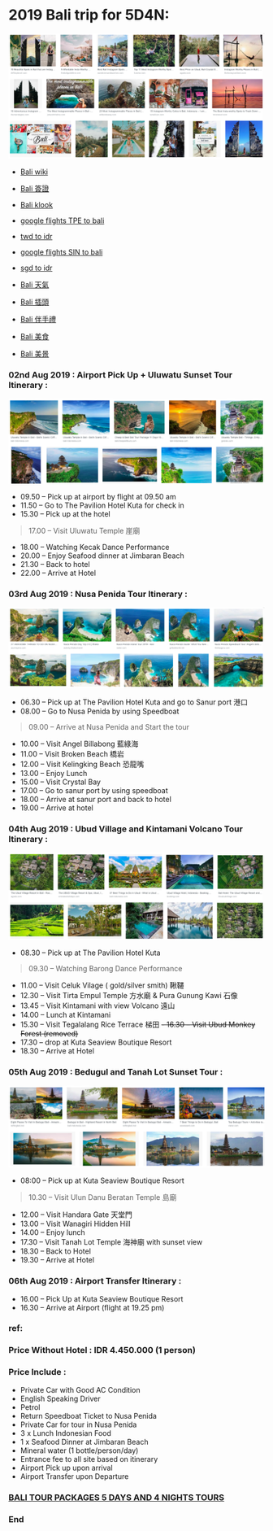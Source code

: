 # 2019 Bali trip for 5D4N:
![f1](https://github.com/HCH1/blog/blob/master/fig/bali1.png)

- [Bali wiki](https://www.google.com.tw/search?source=hp&ei=JzIkXMrUB42y9QOcxZ6YAg&q=Bali+wiki)
- [Bali 簽證](https://www.google.com.tw/search?source=hp&ei=JzIkXMrUB42y9QOcxZ6YAg&q=Bali+簽證)
- [Bali klook](https://www.google.com.tw/search?source=hp&ei=JzIkXMrUB42y9QOcxZ6YAg&q=Bali+klook)

- [google flights TPE to bali](https://www.google.com.tw/search?source=hp&ei=JzIkXMrUB42y9QOcxZ6YAg&q=google+flights+TPE+to+bali)
- [twd to idr](https://www.google.com.tw/search?source=hp&ei=JzIkXMrUB42y9QOcxZ6YAg&q=twd+to+idr)
- [google flights SIN to bali](https://www.google.com.tw/search?source=hp&ei=JzIkXMrUB42y9QOcxZ6YAg&q=google+flights+SIN+to+bali)
- [sgd to idr](https://www.google.com.tw/search?source=hp&ei=JzIkXMrUB42y9QOcxZ6YAg&q=sgd+to+idr)
- [Bali 天氣](https://www.google.com.tw/search?source=hp&ei=JzIkXMrUB42y9QOcxZ6YAg&q=Bali+天氣)
- [Bali 插頭](https://www.google.com.tw/search?source=hp&ei=JzIkXMrUB42y9QOcxZ6YAg&q=Bali+插頭)
- [Bali 伴手禮](https://www.google.com.tw/search?source=hp&ei=JzIkXMrUB42y9QOcxZ6YAg&q=Bali+伴手禮)
- [Bali 美食](https://www.google.com.tw/search?source=hp&ei=JzIkXMrUB42y9QOcxZ6YAg&q=Bali+美食)
- [Bali 美景](https://www.google.com.tw/search?source=hp&ei=JzIkXMrUB42y9QOcxZ6YAg&q=Bali+美景)

### 02nd Aug 2019 : Airport Pick Up + Uluwatu Sunset Tour Itinerary :
![f2](https://github.com/HCH1/blog/blob/master/fig/bali2.png)
- 09.50 – Pick up at airport by flight  at 09.50 am
- 11.50 – Go to The Pavilion Hotel Kuta for check in 
- 15.30 – Pick up at the hotel
> 17.00 – Visit Uluwatu Temple 崖廟
- 18.00 – Watching Kecak Dance Performance
- 20.00 – Enjoy Seafood dinner at Jimbaran Beach
- 21.30 – Back to hotel
- 22.00 – Arrive at Hotel

### 03rd Aug 2019 : Nusa Penida Tour Itinerary :
![f4](https://github.com/HCH1/blog/blob/master/fig/bali4.png)
- 06.30 – Pick up at The Pavilion Hotel Kuta and go to Sanur port 港口 
- 08.00 – Go to Nusa Penida by using Speedboat 
> 09.00 – Arrive at Nusa Penida and Start the tour
- 10.00 – Visit Angel Billabong 藍綠海
- 11.00 – Visit Broken Beach 橋岩
- 12.00 – Visit Kelingking Beach 恐龍嘴
- 13.00 – Enjoy Lunch
- 15.00 – Visit Crystal Bay
- 17.00 – Go to sanur port by using speedboat
- 18.00 – Arrive at sanur port and back to hotel
- 19.00 – Arrive at hotel

### 04th Aug 2019 : Ubud Village and Kintamani Volcano Tour Itinerary :
![f5](https://github.com/HCH1/blog/blob/master/fig/bali5.png)
- 08.30 – Pick up at The Pavilion Hotel Kuta
> 09.30 – Watching Barong Dance Performance
- 11.00 – Visit Celuk Vilage ( gold/silver smith) 鞦韆
- 12.30 – Visit Tirta Empul Temple 方水廟 & Pura Gunung Kawi 石像
- 13.45 – Visit Kintamani with view Volcano 遠山
- 14.00 – Lunch at Kintamani
- 15.30 – Visit Tegalalang Rice Terrace 梯田
~~- 16.30 – Visit Ubud Monkey Forest (removed)~~
- 17.30 – drop at Kuta Seaview Boutique Resort
- 18.30 – Arrive at Hotel

### 05th Aug 2019 : Bedugul and Tanah Lot Sunset Tour :
![f6](https://github.com/HCH1/blog/blob/master/fig/bali6.png)
- 08:00 – Pick up at Kuta Seaview Boutique Resort
> 10.30 – Visit Ulun Danu Beratan Temple 島廟
- 12.00 – Visit Handara Gate 天堂門
- 13.00 – Visit Wanagiri Hidden Hill
- 14.00 – Enjoy lunch
- 17.30 – Visit Tanah Lot Temple 海神廟 with sunset view
- 18.30 – Back to Hotel
- 19.30 – Arrive at Hotel

### 06th Aug 2019 : Airport Transfer Itinerary :
- 16.00 – Pick Up at Kuta Seaview Boutique Resort
- 16.30 – Arrive at Airport (flight at 19.25 pm)

### ref:
### Price Without Hotel : IDR 4.450.000 (1 person)
### Price Include :
- Private Car with Good AC Condition
- English Speaking Driver
- Petrol
- Return Speedboat Ticket to Nusa Penida
- Private Car for tour in Nusa Penida
- 3 x Lunch Indonesian Food
- 1 x Seafood Dinner at Jimbaran Beach
- Mineral water (1 bottle/person/day)
- Entrance fee to all site based on itinerary
- Airport Pick up upon arrival
- Airport Transfer upon Departure
### [BALI TOUR PACKAGES 5 DAYS AND 4 NIGHTS TOURS](http://www.baligoldentour.com/bali-tour-packages-5-days-4-nights.php)

### End
